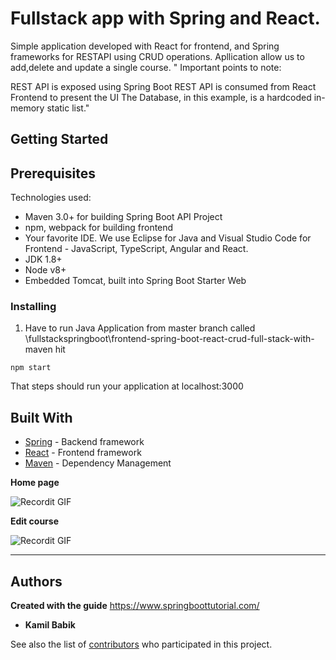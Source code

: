 # Fullstack app with Spring and React.

Simple application developed with React for frontend, and Spring frameworks for RESTAPI using CRUD operations. Apllication allow us to add,delete and
update a single course.
" Important points to note:

REST API is exposed using Spring Boot
REST API is consumed from React Frontend to present the UI
The Database, in this example, is a hardcoded in-memory static list."
## Getting Started
## Prerequisites
Technologies used:
* Maven 3.0+ for building Spring Boot API Project
* npm, webpack for building frontend
* Your favorite IDE. We use Eclipse for Java and Visual Studio Code for Frontend - JavaScript, TypeScript, Angular and React.
* JDK 1.8+
* Node v8+
* Embedded Tomcat, built into Spring Boot Starter Web



### Installing

1.  Have to run Java Application from master branch called \fullstackspringboot\frontend-spring-boot-react-crud-full-stack-with-maven hit 
```
npm start
```
That steps should run your application at localhost:3000

## Built With
* [Spring](https://spring.io/) - Backend framework
* [React](https://pl.reactjs.org/) - Frontend framework
* [Maven](https://maven.apache.org/) - Dependency Management


**Home page**

![Recordit GIF](https://www.springboottutorial.com/images/full-stack-application-with-spring-boot-screenshot.png)

**Edit course**

![Recordit GIF](https://www.springboottutorial.com/images/full-stack-application-with-spring-boot-screenshot-2.png)


---

## Authors

**Created with the guide**
  https://www.springboottutorial.com/

* **Kamil Babik** 

See also the list of [contributors](https://github.com/your/project/contributors) who participated in this project.

